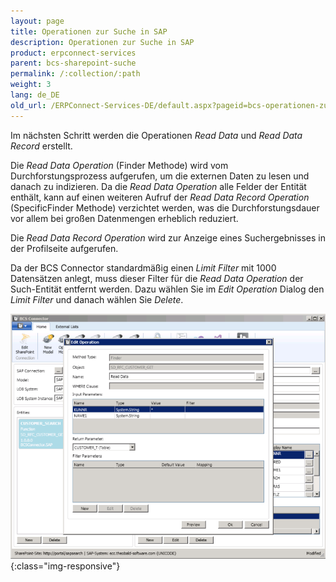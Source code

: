 ```yaml
---
layout: page
title: Operationen zur Suche in SAP
description: Operationen zur Suche in SAP
product: erpconnect-services
parent: bcs-sharepoint-suche
permalink: /:collection/:path
weight: 3
lang: de_DE
old_url: /ERPConnect-Services-DE/default.aspx?pageid=bcs-operationen-zur-suche-in-sap
---
```


Im nächsten Schritt werden die Operationen *Read Data* und *Read Data Record* erstellt. 

Die *Read Data Operation* (Finder Methode) wird vom Durchforstungsprozess aufgerufen, um die externen Daten zu lesen und danach zu indizieren. Da die *Read Data Operation* alle Felder der Entität enthält, kann auf einen weiteren Aufruf der *Read Data Record Operation* (SpecificFinder Methode) verzichtet werden, was die Durchforstungsdauer vor allem bei großen Datenmengen erheblich reduziert.
 
Die *Read Data Record Operation* wird zur Anzeige eines Suchergebnisses in der Profilseite aufgerufen.
 
Da der BCS Connector standardmäßig einen *Limit Filter* mit 1000 Datensätzen anlegt, muss dieser Filter für die *Read Data Operation* der Such-Entität entfernt werden. 
Dazu wählen Sie im *Edit Operation* Dialog den *Limit Filter* und danach wählen Sie *Delete*. 

![BCS-Search-Limit-Filter](/img/content/BCS-Search-Limit-Filter.png){:class="img-responsive"}
